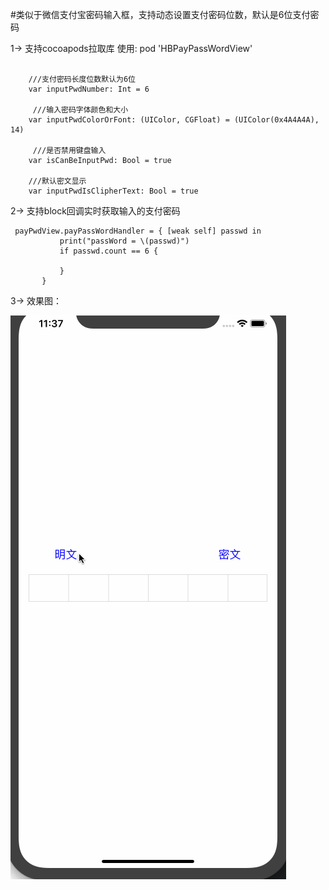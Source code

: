 
#类似于微信支付宝密码输入框，支持动态设置支付密码位数，默认是6位支付密码

1-> 支持cocoapods拉取库 使用: pod 'HBPayPassWordView'

   
```  #设置下面这些相关属性可以实现对应的需求

    ///支付密码长度位数默认为6位
    var inputPwdNumber: Int = 6
    
     ///输入密码字体颜色和大小
    var inputPwdColorOrFont: (UIColor, CGFloat) = (UIColor(0x4A4A4A), 14)

     ///是否禁用键盘输入
    var isCanBeInputPwd: Bool = true
    
    ///默认密文显示
    var inputPwdIsClipherText: Bool = true
```

2-> 支持block回调实时获取输入的支付密码
 ```
  payPwdView.payPassWordHandler = { [weak self] passwd in
            print("passWord = \(passwd)")
            if passwd.count == 6 {
                
            }
        }
  ```

3-> 效果图：




![Image](demogif/1.gif)
